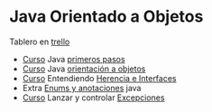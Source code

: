 # Java Orientado a Objetos

Tablero en [trello](https://trello.com/b/dSotNCw1/g5-formaci%C3%B3n-java)

- [Curso](https://app.aluracursos.com/course/java-primeros-pasos)
Java [primeros pasos](./primeros_pasos.md)
- [Curso](https://app.aluracursos.com/course/java-parte2-introduccion-orientada-objetos)
Java [orientación a objetos](./orientacion_obj.md)
- [Curso](https://app.aluracursos.com/course/java-parte-3-entendiendo-herencia-interfaces)
Entendiendo [Herencia e Interfaces](./herencia_interfaces.md)
- Extra [Enums y anotaciones](./enums_anotaciones_java.md) java
- [Curso](https://app.aluracursos.com/course/java-excepciones) Lanzar y controlar
[Excepciones](./excepciones.md)
